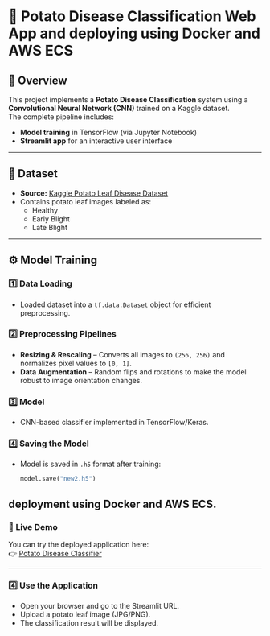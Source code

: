 # 🥔 Potato Disease Classification Web App and deploying using **Docker** and **AWS ECS**

## 📌 Overview

This project implements a **Potato Disease Classification** system using a **Convolutional Neural Network (CNN)** trained on a Kaggle dataset.  
The complete pipeline includes:

- **Model training** in TensorFlow (via Jupyter Notebook)
- **Streamlit app** for an interactive user interface

---

## 📂 Dataset

- **Source:** [Kaggle Potato Leaf Disease Dataset](https://www.kaggle.com/datasets/arjuntejaswi/plant-village)
- Contains potato leaf images labeled as:
  - Healthy
  - Early Blight
  - Late Blight

---

## ⚙️ Model Training

### 1️⃣ Data Loading

- Loaded dataset into a `tf.data.Dataset` object for efficient preprocessing.

### 2️⃣ Preprocessing Pipelines

- **Resizing & Rescaling** – Converts all images to `(256, 256)` and normalizes pixel values to `[0, 1]`.
- **Data Augmentation** – Random flips and rotations to make the model robust to image orientation changes.

### 3️⃣ Model

- CNN-based classifier implemented in TensorFlow/Keras.

### 4️⃣ Saving the Model

- Model is saved in `.h5` format after training:
  ```python
  model.save("new2.h5")
  ```

## deployment using **Docker** and **AWS ECS**.

### 🚀 Live Demo

You can try the deployed application here:  
👉 [Potato Disease Classifier](http://43.204.141.23:8501/)

---

### 4️⃣ Use the Application

- Open your browser and go to the Streamlit URL.
- Upload a potato leaf image (JPG/PNG).
- The classification result will be displayed.
